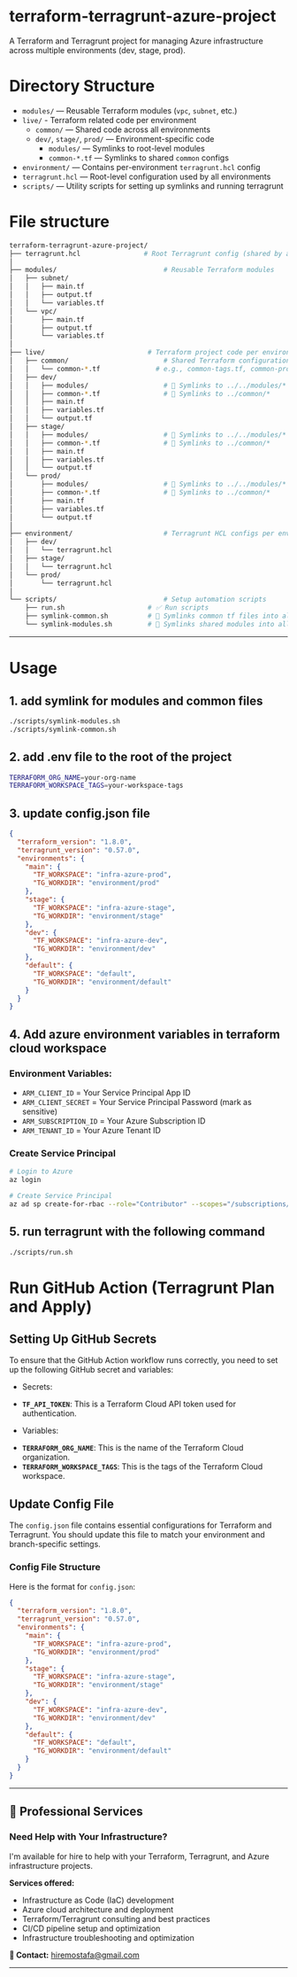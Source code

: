 # terraform-terragrunt-azure-project

A Terraform and Terragrunt project for managing Azure infrastructure across multiple environments (dev, stage, prod).

# Directory Structure

- `modules/` — Reusable Terraform modules (`vpc`, `subnet`, etc.)
- `live/` - Terraform related code per environment
  - `common/` — Shared code across all environments
  - `dev/`, `stage/`, `prod/` — Environment-specific code
    - `modules/` — Symlinks to root-level modules
    - `common-*.tf` — Symlinks to shared `common` configs
- `environment/` — Contains per-environment `terragrunt.hcl` config
- `terragrunt.hcl` — Root-level configuration used by all environments
- `scripts/` — Utility scripts for setting up symlinks and running terragrunt

# File structure

```bash
terraform-terragrunt-azure-project/
├── terragrunt.hcl                # Root Terragrunt config (shared by all envs)
│
├── modules/                           # Reusable Terraform modules
│   ├── subnet/
│   │   ├── main.tf
│   │   ├── output.tf
│   │   └── variables.tf
│   └── vpc/
│       ├── main.tf
│       ├── output.tf
│       └── variables.tf
│
├── live/                          # Terraform project code per environment
│   ├── common/                        # Shared Terraform configurations
│   │   └── common-*.tf              # e.g., common-tags.tf, common-provider.tf
│   ├── dev/
│   │   ├── modules/                   # 🔗 Symlinks to ../../modules/*
│   │   ├── common-*.tf                # 🔗 Symlinks to ../common/*
│   │   ├── main.tf
│   │   ├── variables.tf
│   │   └── output.tf
│   ├── stage/
│   │   ├── modules/                   # 🔗 Symlinks to ../../modules/*
│   │   ├── common-*.tf                # 🔗 Symlinks to ../common/*
│   │   ├── main.tf
│   │   ├── variables.tf
│   │   └── output.tf
│   └── prod/
│       ├── modules/                   # 🔗 Symlinks to ../../modules/*
│       ├── common-*.tf                # 🔗 Symlinks to ../common/*
│       ├── main.tf
│       ├── variables.tf
│       └── output.tf
│
├── environment/                       # Terragrunt HCL configs per environment
│   ├── dev/
│   │   └── terragrunt.hcl
│   ├── stage/
│   │   └── terragrunt.hcl
│   └── prod/
│       └── terragrunt.hcl
│
└── scripts/                           # Setup automation scripts
    ├── run.sh                     # ✅ Run scripts
    ├── symlink-common.sh          # 🔁 Symlinks common tf files into all envs
    └── symlink-modules.sh         # 🔁 Symlinks shared modules into all envs
```

---

# Usage

## 1. add symlink for modules and common files
```bash
./scripts/symlink-modules.sh
./scripts/symlink-common.sh
```

## 2. add .env file to the root of the project

```bash
TERRAFORM_ORG_NAME=your-org-name
TERRAFORM_WORKSPACE_TAGS=your-workspace-tags
```

## 3. update config.json file

```json
{
  "terraform_version": "1.8.0",
  "terragrunt_version": "0.57.0",
  "environments": {
    "main": {
      "TF_WORKSPACE": "infra-azure-prod",
      "TG_WORKDIR": "environment/prod"
    },
    "stage": {
      "TF_WORKSPACE": "infra-azure-stage",
      "TG_WORKDIR": "environment/stage"
    },
    "dev": {
      "TF_WORKSPACE": "infra-azure-dev",
      "TG_WORKDIR": "environment/dev"
    },
    "default": {
      "TF_WORKSPACE": "default",
      "TG_WORKDIR": "environment/default"
    }
  }
}
```


## 4. Add azure environment variables in terraform cloud workspace

### Environment Variables:

* `ARM_CLIENT_ID` = Your Service Principal App ID
* `ARM_CLIENT_SECRET` = Your Service Principal Password (mark as sensitive)
* `ARM_SUBSCRIPTION_ID` = Your Azure Subscription ID
* `ARM_TENANT_ID` = Your Azure Tenant ID

### Create Service Principal

```bash
# Login to Azure
az login

# Create Service Principal
az ad sp create-for-rbac --role="Contributor" --scopes="/subscriptions/<your-subscription-id>" --name="terraform-sp"
```

## 5. run terragrunt with the following command
```bash
./scripts/run.sh
```

# Run GitHub Action (Terragrunt Plan and Apply)

## Setting Up GitHub Secrets

To ensure that the GitHub Action workflow runs correctly, you need to set up the following GitHub secret and variables:

* Secrets:
- **`TF_API_TOKEN`**: This is a Terraform Cloud API token used for authentication.

* Variables:
- **`TERRAFORM_ORG_NAME`**: This is the name of the Terraform Cloud organization.
- **`TERRAFORM_WORKSPACE_TAGS`**: This is the tags of the Terraform Cloud workspace.

## Update Config File

The `config.json` file contains essential configurations for Terraform and Terragrunt. You should update this file to match your environment and branch-specific settings.

### Config File Structure

Here is the format for `config.json`:

```json
{
  "terraform_version": "1.8.0",
  "terragrunt_version": "0.57.0",
  "environments": {
    "main": {
      "TF_WORKSPACE": "infra-azure-prod",
      "TG_WORKDIR": "environment/prod"
    },
    "stage": {
      "TF_WORKSPACE": "infra-azure-stage",
      "TG_WORKDIR": "environment/stage"
    },
    "dev": {
      "TF_WORKSPACE": "infra-azure-dev",
      "TG_WORKDIR": "environment/dev"
    },
    "default": {
      "TF_WORKSPACE": "default",
      "TG_WORKDIR": "environment/default"
    }
  }
}
```
---

## 💼 Professional Services

### Need Help with Your Infrastructure?

I'm available for hire to help with your Terraform, Terragrunt, and Azure infrastructure projects.

**Services offered:**
- Infrastructure as Code (IaC) development
- Azure cloud architecture and deployment
- Terraform/Terragrunt consulting and best practices
- CI/CD pipeline setup and optimization
- Infrastructure troubleshooting and optimization

**📧 Contact:** hiremostafa@gmail.com

---


